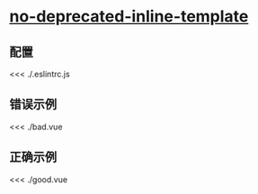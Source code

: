 
# [no-deprecated-inline-template](https://eslint.vuejs.org/rules/no-deprecated-inline-template.html)

## 配置

<<< ./.eslintrc.js

## 错误示例

<<< ./bad.vue

## 正确示例

<<< ./good.vue
        
